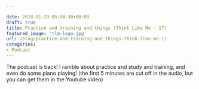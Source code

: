```yaml
---

date: 2018-01-29 05:04:30+00:00
draft: true
title: Practice and training and things (Think Like Me - 17)
featured_image: 'tlm-logo.jpg'
url: /blog/practice-and-training-and-things-think-like-me-17
categories:
- Podcast
---
```


The podcast is back! I ramble about practice and study and training, and even do some piano playing! (the first 5 minutes are cut off in the audio, but you can get them in the Youtube video)


 
   

 

 
   
